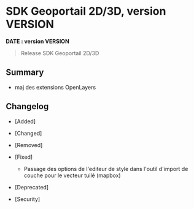 # SDK Geoportail 2D/3D, version __VERSION__

**__DATE__ : version __VERSION__**

> Release SDK Geoportail 2D/3D

## Summary

* maj des extensions OpenLayers

## Changelog

* [Added]

* [Changed]

* [Removed]

* [Fixed]

    - Passage des options de l'editeur de style dans l'outil d'import de couche pour le vecteur tuilé (mapbox)

* [Deprecated]

* [Security]
